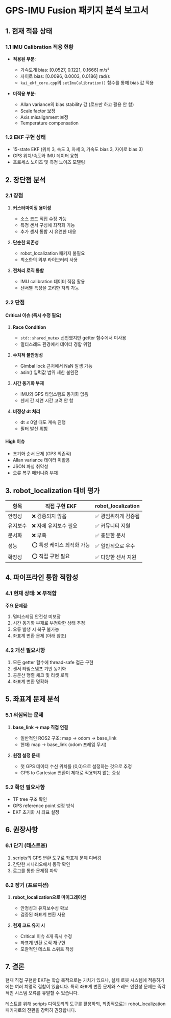 # GPS-IMU Fusion 패키지 분석 보고서

## 1. 현재 적용 상태

### 1.1 IMU Calibration 적용 현황
- **적용된 부분**:
  - 가속도계 bias: [0.0527, 0.1221, 0.1666] m/s²
  - 자이로 bias: [0.0096, 0.0003, 0.0186] rad/s
  - `kai_ekf_core.cpp`의 `setImuCalibration()` 함수를 통해 bias 값 적용

- **미적용 부분**:
  - Allan variance의 bias stability 값 (로드만 하고 활용 안 함)
  - Scale factor 보정
  - Axis misalignment 보정
  - Temperature compensation

### 1.2 EKF 구현 상태
- 15-state EKF (위치 3, 속도 3, 자세 3, 가속도 bias 3, 자이로 bias 3)
- GPS 위치/속도와 IMU 데이터 융합
- 프로세스 노이즈 및 측정 노이즈 모델링

## 2. 장단점 분석

### 2.1 장점
1. **커스터마이징 용이성**
   - 소스 코드 직접 수정 가능
   - 특정 센서 구성에 최적화 가능
   - 추가 센서 통합 시 유연한 대응

2. **단순한 의존성**
   - robot_localization 패키지 불필요
   - 최소한의 외부 라이브러리 사용

3. **전처리 로직 통합**
   - IMU calibration 데이터 직접 활용
   - 센서별 특성을 고려한 처리 가능

### 2.2 단점

#### Critical 이슈 (즉시 수정 필요)
1. **Race Condition**
   - `std::shared_mutex` 선언했지만 getter 함수에서 미사용
   - 멀티스레드 환경에서 데이터 경합 위험

2. **수치적 불안정성**
   - Gimbal lock 근처에서 NaN 발생 가능
   - asin() 입력값 범위 제한 불완전

3. **시간 동기화 부재**
   - IMU와 GPS 타임스탬프 동기화 없음
   - 센서 간 지연 시간 고려 안 함

4. **비정상 dt 처리**
   - dt ≤ 0일 때도 계속 진행
   - 필터 발산 위험

#### High 이슈
- 초기화 순서 문제 (GPS 의존적)
- Allan variance 데이터 미활용
- JSON 파싱 취약성
- 오류 복구 메커니즘 부재

## 3. robot_localization 대비 평가

| 항목 | 직접 구현 EKF | robot_localization |
|------|--------------|-------------------|
| 안정성 | ❌ 검증되지 않음 | ✅ 광범위하게 검증됨 |
| 유지보수 | ❌ 자체 유지보수 필요 | ✅ 커뮤니티 지원 |
| 문서화 | ❌ 부족 | ✅ 충분한 문서 |
| 성능 | ⭕ 특정 케이스 최적화 가능 | ✅ 일반적으로 우수 |
| 확장성 | ⭕ 직접 구현 필요 | ✅ 다양한 센서 지원 |

## 4. 파이프라인 통합 적합성

### 4.1 현재 상태: ❌ **부적합**

**주요 문제점**:
1. 멀티스레딩 안전성 미보장
2. 시간 동기화 부재로 부정확한 상태 추정
3. 오류 발생 시 복구 불가능
4. 좌표계 변환 문제 (아래 참조)

### 4.2 개선 필요사항
1. 모든 getter 함수에 thread-safe 접근 구현
2. 센서 타임스탬프 기반 동기화
3. 공분산 행렬 체크 및 리셋 로직
4. 좌표계 변환 명확화

## 5. 좌표계 문제 분석

### 5.1 의심되는 문제
1. **base_link → map 직접 연결**
   - 일반적인 ROS2 구조: map → odom → base_link
   - 현재: map → base_link (odom 프레임 무시)

2. **원점 설정 문제**
   - 첫 GPS 데이터 수신 위치를 (0,0)으로 설정하는 것으로 추정
   - GPS to Cartesian 변환이 제대로 적용되지 않는 증상

### 5.2 확인 필요사항
- TF tree 구조 확인
- GPS reference point 설정 방식
- EKF 초기화 시 좌표 설정

## 6. 권장사항

### 6.1 단기 (테스트용)
1. scripts의 GPS 변환 도구로 좌표계 문제 디버깅
2. 간단한 시나리오에서 동작 확인
3. 로그를 통한 문제점 파악

### 6.2 장기 (프로덕션)
1. **robot_localization으로 마이그레이션**
   - 안정성과 유지보수성 확보
   - 검증된 좌표계 변환 사용
   
2. **현재 코드 유지 시**
   - Critical 이슈 4개 즉시 수정
   - 좌표계 변환 로직 재구현
   - 포괄적인 테스트 스위트 작성

## 7. 결론

현재 직접 구현한 EKF는 학습 목적으로는 가치가 있으나, 실제 로봇 시스템에 적용하기에는 여러 치명적 결함이 있습니다. 특히 좌표계 변환 문제와 스레드 안전성 문제는 즉각적인 시스템 오류를 유발할 수 있습니다.

테스트를 위해 scripts 디렉토리의 도구를 활용하되, 최종적으로는 robot_localization 패키지로의 전환을 강력히 권장합니다.